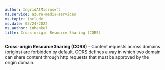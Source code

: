 ```yaml
---
author: IngridAtMicrosoft
ms.service: azure-media-services
ms.topic: include
ms.date: 03/24/2022
ms.author: inhenkel
title: Cross-origin Resource Sharing (CORS)
---
```


**Cross-origin Resource Sharing (CORS)** - Content requests across domains (origins) are forbidden by default. CORS defines a way in which two domain can share content through http requests that must be approved by the origin domain.
